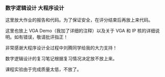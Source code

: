### 数字逻辑设计 大程序设计

这里放大作业的报告和代码。为了保证安全，在评分结束后再放上来代码。

这里也放上 VGA Demo（我加了详细的注释）以及关于 VGA 和 IP 核的详细说明。如有错误，敬请批评指正！

非常感谢大程序设计全过程中刘腾同学给我的大力支持！





数字逻辑设计的复习笔记根据复习情况决定放不放上来。

课程实验由于完成质量太低，不放了。